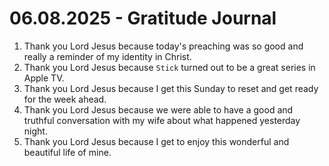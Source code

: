 # 06.08.2025 - Gratitude Journal

1. Thank you Lord Jesus because today's preaching was so good and really a reminder of my identity in Christ.
2. Thank you Lord Jesus because `Stick` turned out to be a great series in Apple TV.
3. Thank you Lord Jesus because I get this Sunday to reset and get ready for the week ahead.
4. Thank you Lord Jesus because we were able to have a good and truthful conversation with my wife about what happened yesterday night.
5. Thank you Lord Jesus because I get to enjoy this wonderful and beautiful life of mine.
